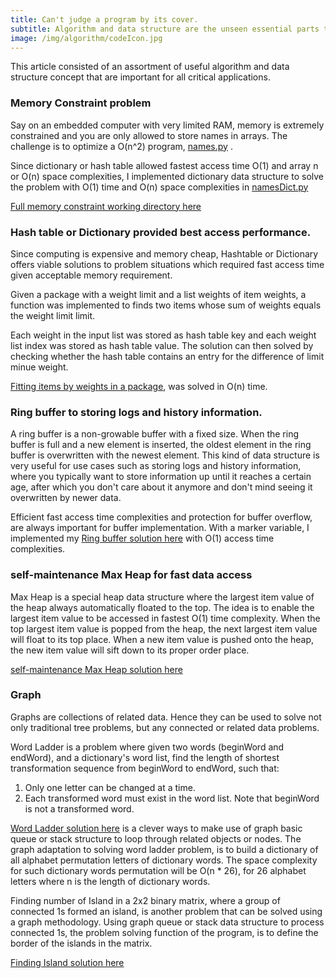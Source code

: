 ```yaml
---
title: Can't judge a program by its cover.
subtitle: Algorithm and data structure are the unseen essential parts that make a good performing application.
image: /img/algorithm/codeIcon.jpg
---
```

This article consisted of an assortment of useful algorithm and data structure concept that are important for all critical applications.

### Memory Constraint problem
Say on an embedded computer with very limited RAM, memory is extremely constrained and you are only allowed to store names in arrays. The challenge is to optimize a O(n^2) program, [names.py](https://github.com/cocoisland/Sprint-Challenge--Data-Structures-Python/blob/master/names/names.py) . 

Since dictionary or hash table allowed fastest access time O(1) and array n or O(n) space complexities, I implemented dictionary data structure to solve the problem with O(1) time and O(n) space complexities in [namesDict.py](https://github.com/cocoisland/Sprint-Challenge--Data-Structures-Python/blob/master/names/nameDict.py)

[Full memory constraint working directory here](https://github.com/cocoisland/Sprint-Challenge--Data-Structures-Python/tree/master/names)

### Hash table or Dictionary provided best access performance.
Since computing is expensive and memory cheap, Hashtable or Dictionary offers viable solutions to problem situations which required fast access time given acceptable memory requirement. 

Given a package with a weight limit and a list weights of item weights, a function was implemented to finds two items whose sum of weights equals the weight limit limit.

Each weight in the input list was stored as hash table key and each weight list index was stored as hash table value. The solution can then solved by checking whether the hash table contains an entry for the difference of limit minue weight.

[Fitting items by weights in a package](https://github.com/cocoisland/Sprint-Challenge--Hash-BC/blob/master/hashtables/ex1/ex1.py), was solved in O(n) time.

### Ring buffer to storing logs and history information.
A ring buffer is a non-growable buffer with a fixed size. When the ring buffer is full and a new element is inserted, the oldest element in the ring buffer is overwritten with the newest element. This kind of data structure is very useful for use cases such as storing logs and history information, where you typically want to store information up until it reaches a certain age, after which you don't care about it anymore and don't mind seeing it overwritten by newer data.

Efficient fast access time complexities and protection for buffer overflow, are always important for buffer implementation. With a marker variable, I implemented my [Ring buffer solution here](https://github.com/cocoisland/Sprint-Challenge--Data-Structures-Python/blob/master/ring_buffer/ring_buffer.py) with O(1) access time complexities.

### self-maintenance Max Heap for fast data access
Max Heap is a special heap data structure where the largest item value of the heap always automatically floated to the top. The idea is to enable the largest item value to be accessed in fastest O(1) time complexity. When the top largest item value is popped from the heap, the next largest item value will float to its top place. When a new item value is pushed onto the heap, the new item value will sift down to its proper order place.

[self-maintenance Max Heap solution here](https://github.com/cocoisland/Data-Structures/blob/master/heap/max_heap.py)

### Graph
Graphs are collections of related data. Hence they can be used to solve not only traditional tree problems, but any connected or related data problems.

Word Ladder is a problem where given two words (beginWord and endWord), and a dictionary's word list, find the length of shortest transformation sequence from beginWord to endWord, such that: 
1. Only one letter can be changed at a time.
2. Each transformed word must exist in the word list. Note that beginWord is not a transformed word.

[Word Ladder solution here](https://github.com/cocoisland/Graphs/blob/master/projects/graph_problem/wordLadder.py) is a clever ways to make use of graph basic queue or stack structure to loop through related objects or nodes. The graph adaptation to solving word ladder problem, is to build a dictionary of all alphabet permutation letters of dictionary words. The space complexity for such dictionary words permutation will be O(n * 26), for 26 alphabet letters where n is the length of dictionary words.

Finding number of Island in a 2x2 binary matrix, where a group of connected 1s formed an island, is another problem that can be solved using a graph methodology. Using graph queue or stack data structure to process connected 1s, the problem solving function of the program, is to define the border of the islands in the matrix.

[Finding Island solution here](https://github.com/cocoisland/Graphs/blob/master/projects/graph_problem/island.py)



